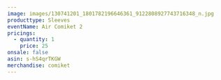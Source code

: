 ```yaml
---
image: images/130741201_1801782196646361_9122808927743716348_n.jpg
producttype: Sleeves
eventName: Air Comiket 2
pricings:
  - quantity: 1
    price: 25
onsale: false
asin: s-hS4qrTKGW
merchandise: comiket
---
```

